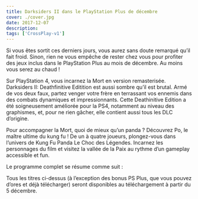```yaml
---
title: Darksiders II dans le PlayStation Plus de décembre
cover: ./cover.jpg
date: 2017-12-07
description: 
tags: ['CrossPlay-v1']
---
```

Si vous êtes sortit ces derniers jours, vous aurez sans doute remarqué qu’il fait froid. Sinon, rien ne vous empêche de rester chez vous pour profiter des jeux inclus dans le PlayStation Plus au mois de décembre. Au moins vous serez au chaud !

Sur PlayStation 4, vous incarnez la Mort en version remasterisée. Darksiders II: Deathfinitive Editition est aussi sombre qu’il est brutal. Armé de vos deux faux, partez venger votre frère en terrassant vos ennemis dans des combats dynamiques et impressionnants. Cette Deathinitive Edition a été soigneusement améliorée pour la PS4, notamment au niveau des graphismes, et, pour ne rien gâcher, elle contient aussi tous les DLC d’origine.

Pour accompagner la Mort, quoi de mieux qu’un panda ? Découvrez Po, le maître ultime du kung fu ! De un à quatre joueurs, plongez-vous dans l’univers de Kung Fu Panda Le Choc des Légendes. Incarnez les personnages du film et visitez la vallée de la Paix au rythme d’un gameplay accessible et fun.

Le programme complet se résume comme suit :

Tous les titres ci-dessus (à l’exception des bonus PS Plus, que vous pouvez d’ores et déjà télécharger) seront disponibles au téléchargement à partir du 5 décembre.

